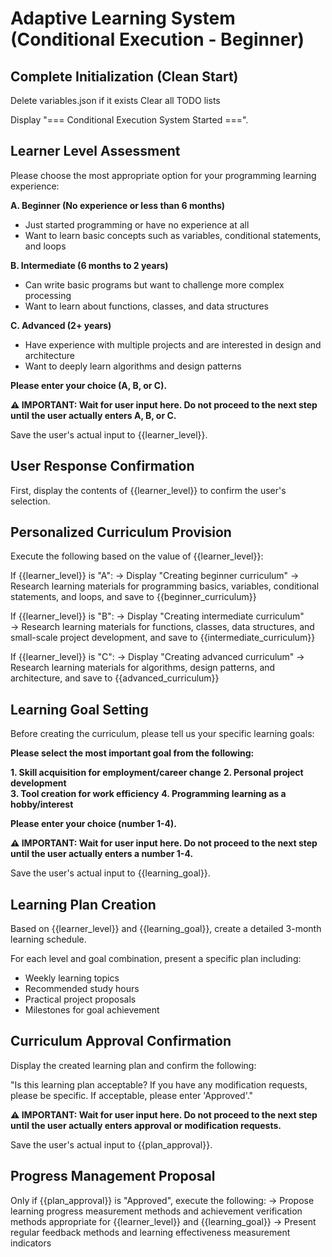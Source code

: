 # Adaptive Learning System (Conditional Execution - Beginner)

## Complete Initialization (Clean Start)

Delete variables.json if it exists
Clear all TODO lists

Display "=== Conditional Execution System Started ===".

## Learner Level Assessment

Please choose the most appropriate option for your programming learning experience:

**A. Beginner (No experience or less than 6 months)**
- Just started programming or have no experience at all
- Want to learn basic concepts such as variables, conditional statements, and loops

**B. Intermediate (6 months to 2 years)** 
- Can write basic programs but want to challenge more complex processing
- Want to learn about functions, classes, and data structures

**C. Advanced (2+ years)**
- Have experience with multiple projects and are interested in design and architecture
- Want to deeply learn algorithms and design patterns

**Please enter your choice (A, B, or C).**

**⚠️ IMPORTANT: Wait for user input here. Do not proceed to the next step until the user actually enters A, B, or C.**

Save the user's actual input to {{learner_level}}.

## User Response Confirmation

First, display the contents of {{learner_level}} to confirm the user's selection.

## Personalized Curriculum Provision

Execute the following based on the value of {{learner_level}}:

If {{learner_level}} is "A":
→ Display "Creating beginner curriculum"
→ Research learning materials for programming basics, variables, conditional statements, and loops, and save to {{beginner_curriculum}}

If {{learner_level}} is "B":
→ Display "Creating intermediate curriculum"  
→ Research learning materials for functions, classes, data structures, and small-scale project development, and save to {{intermediate_curriculum}}

If {{learner_level}} is "C":
→ Display "Creating advanced curriculum"
→ Research learning materials for algorithms, design patterns, and architecture, and save to {{advanced_curriculum}}

## Learning Goal Setting

Before creating the curriculum, please tell us your specific learning goals:

**Please select the most important goal from the following:**

**1. Skill acquisition for employment/career change**
**2. Personal project development**  
**3. Tool creation for work efficiency**
**4. Programming learning as a hobby/interest**

**Please enter your choice (number 1-4).**

**⚠️ IMPORTANT: Wait for user input here. Do not proceed to the next step until the user actually enters a number 1-4.**

Save the user's actual input to {{learning_goal}}.

## Learning Plan Creation

Based on {{learner_level}} and {{learning_goal}}, create a detailed 3-month learning schedule.

For each level and goal combination, present a specific plan including:
- Weekly learning topics
- Recommended study hours
- Practical project proposals
- Milestones for goal achievement

## Curriculum Approval Confirmation

Display the created learning plan and confirm the following:

"Is this learning plan acceptable? If you have any modification requests, please be specific. If acceptable, please enter 'Approved'."

**⚠️ IMPORTANT: Wait for user input here. Do not proceed to the next step until the user actually enters approval or modification requests.**

Save the user's actual input to {{plan_approval}}.

## Progress Management Proposal

Only if {{plan_approval}} is "Approved", execute the following:
→ Propose learning progress measurement methods and achievement verification methods appropriate for {{learner_level}} and {{learning_goal}}
→ Present regular feedback methods and learning effectiveness measurement indicators

